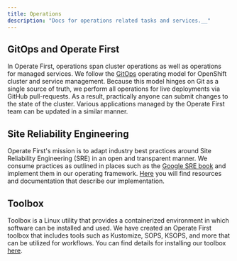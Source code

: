 ```yaml
---
title: Operations
description: "Docs for operations related tasks and services.__"
---
```


## GitOps and Operate First

In Operate First, operations span cluster operations as well as operations for managed services. We follow the [GitOps][1] operating model for OpenShift cluster and service management. Because this model hinges on Git as a single source of truth, we perform all operations for live deployments via GitHub pull-requests. As a result, practically anyone can submit changes to the state of the cluster. Various applications managed by the Operate First team can be updated in a similar manner.

## Site Reliability Engineering

Operate First's mission is to adapt industry best practices around Site Reliability Engineering (SRE) in an open and transparent manner. We consume practices as outlined in places such as the [Google SRE book][2] and implement them in our operating framework. [Here][3] you will find resources and documentation that describe our implementation.

## Toolbox

Toolbox is a Linux utility that provides a containerized environment in which software can be installed and used. We have created an Operate First toolbox that includes tools such as Kustomize, SOPS, KSOPS, and more that can be utilized for workflows. You can find details for installing our toolbox [here][4].

[1]: https://www.redhat.com/en/topics/devops/what-is-gitops
[2]: https://sre.google/workbook/table-of-contents/
[3]: https://www.operate-first.cloud/operations/sre/incident-management/incident-management-procedure.md
[4]: https://www.operate-first.cloud/operations/toolbox/README.md
